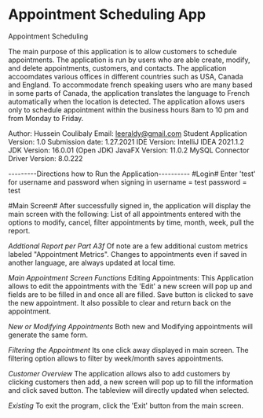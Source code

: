 # Appointment Scheduling App

Appointment Scheduling

The main purpose of this application is to allow customers to schedule appointments. The application is run by users who are able create, modify, 
and delete appointments, customers, and contacts. The application accoomdates various offices in different countries such as USA, Canada and England.
To accommodate french speaking users who are many based in some parts of Canada, the application translates the language to French automatically when the location is detected.
The application allows users only to schedule appointment within the business hours 8am to 10 pm and from Monday to Friday.

Author: Hussein Coulibaly
Email: leeraldy@gmail.com
Student Application Version: 1.0
Submission date: 1.27.2021
IDE Version: IntelliJ IDEA 2021.1.2
JDK Version: 16.0.01 (Open JDK)
JavaFX Version: 11.0.2
MySQL Connector Driver Version: 8.0.222

---------Directions how to Run the Application----------
#Login#
Enter 'test' for username and password when signing in
username = test
password = test

#Main Screen#
After successfully signed in, the application will display the main screen with the following:
List of all appointments entered with the options to modify, cancel, filter appointments by time, month, week, pull the report.

_Addtional Report per Part A3f_
Of note are a few additional custom metrics labeled "Appointment Metrics". 
Changes to appointments even if saved in another language, are always updated at local time.

_Main Appointment Screen Functions_
Editing Appointments: This Application allows to edit the appointments with the 'Edit' a new screen will pop up and fields are to be filled in and once all are filled. 
Save button is clicked to save the new appointment. It also possible to clear and return back on the appointment.

_New or Modifying Appointments_
Both new and Modifying appointments will generate the same form.

_Filtering the Appointment_
Its one click away displayed in main screen. The filtering option allows to filter by week/month saves appointments.

_Customer Overview_
The application allows also to add customers by clicking customers then add, a new screen will pop up to fill the information and click saved button.
The tableview will directly updated when selected.

_Existing_
To exit the program, click the 'Exit' button from the main screen.
